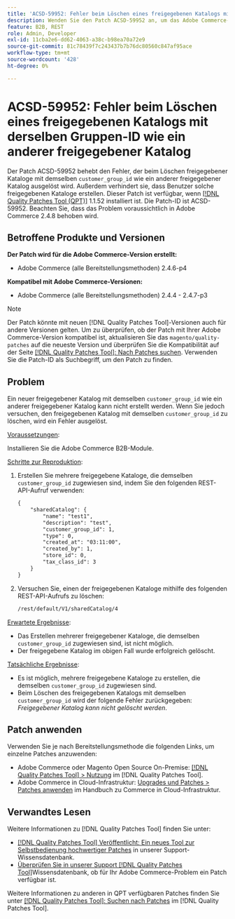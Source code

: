 ```yaml
---
title: 'ACSD-59952: Fehler beim Löschen eines freigegebenen Katalogs mit derselben Gruppen-ID wie ein anderer freigegebener Katalog'
description: Wenden Sie den Patch ACSD-59952 an, um das Adobe Commerce-Problem zu beheben, bei dem beim Löschen eines freigegebenen Katalogs mit derselben „customer_group_id“ wie ein anderer freigegebener Katalog ein Fehler ausgelöst wird.
feature: B2B, REST
role: Admin, Developer
exl-id: 11cba2e6-dd62-4063-a38c-b98ea70a72e9
source-git-commit: 81c78439f7c243437b7b76dc80560c847af95ace
workflow-type: tm+mt
source-wordcount: '428'
ht-degree: 0%

---
```


# ACSD-59952: Fehler beim Löschen eines freigegebenen Katalogs mit derselben Gruppen-ID wie ein anderer freigegebener Katalog

Der Patch ACSD-59952 behebt den Fehler, der beim Löschen freigegebener Kataloge mit demselben `customer_group_id` wie ein anderer freigegebener Katalog ausgelöst wird. Außerdem verhindert sie, dass Benutzer solche freigegebenen Kataloge erstellen. Dieser Patch ist verfügbar, wenn [[!DNL Quality Patches Tool (QPT)]](https://experienceleague.adobe.com/en/docs/commerce-knowledge-base/kb/announcements/commerce-announcements/magento-quality-patches-released-new-tool-to-self-serve-quality-patches) 1.1.52 installiert ist. Die Patch-ID ist ACSD-59952. Beachten Sie, dass das Problem voraussichtlich in Adobe Commerce 2.4.8 behoben wird.

## Betroffene Produkte und Versionen

**Der Patch wird für die Adobe Commerce-Version erstellt:**

* Adobe Commerce (alle Bereitstellungsmethoden) 2.4.6-p4

**Kompatibel mit Adobe Commerce-Versionen:**

* Adobe Commerce (alle Bereitstellungsmethoden) 2.4.4 - 2.4.7-p3

>[!NOTE]
>
>Der Patch könnte mit neuen [!DNL Quality Patches Tool]-Versionen auch für andere Versionen gelten. Um zu überprüfen, ob der Patch mit Ihrer Adobe Commerce-Version kompatibel ist, aktualisieren Sie das `magento/quality-patches` auf die neueste Version und überprüfen Sie die Kompatibilität auf der Seite [[!DNL Quality Patches Tool]: Nach Patches suchen](https://experienceleague.adobe.com/tools/commerce-quality-patches/index.html). Verwenden Sie die Patch-ID als Suchbegriff, um den Patch zu finden.

## Problem

Ein neuer freigegebener Katalog mit demselben `customer_group_id` wie ein anderer freigegebener Katalog kann nicht erstellt werden. Wenn Sie jedoch versuchen, den freigegebenen Katalog mit demselben `customer_group_id` zu löschen, wird ein Fehler ausgelöst.

<u>Voraussetzungen</u>:

Installieren Sie die Adobe Commerce B2B-Module.

<u>Schritte zur Reproduktion</u>:

1. Erstellen Sie mehrere freigegebene Kataloge, die demselben `customer_group_id` zugewiesen sind, indem Sie den folgenden REST-API-Aufruf verwenden:

   ```REST
   {
       "sharedCatalog": {
           "name": "test1",
           "description": "test",
           "customer_group_id": 1,
           "type": 0,
           "created_at": "03:11:00",
           "created_by": 1,
           "store_id": 0,
           "tax_class_id": 3
       }
   }
   ```

1. Versuchen Sie, einen der freigegebenen Kataloge mithilfe des folgenden REST-API-Aufrufs zu löschen:

   ```REST
   /rest/default/V1/sharedCatalog/4
   ```

<u>Erwartete Ergebnisse</u>:

* Das Erstellen mehrerer freigegebener Kataloge, die demselben `customer_group_id` zugewiesen sind, ist nicht möglich.
* Der freigegebene Katalog im obigen Fall wurde erfolgreich gelöscht.

<u>Tatsächliche Ergebnisse</u>:

* Es ist möglich, mehrere freigegebene Kataloge zu erstellen, die demselben `customer_group_id` zugewiesen sind.
* Beim Löschen des freigegebenen Katalogs mit demselben `customer_group_id` wird der folgende Fehler zurückgegeben: *Freigegebener Katalog kann nicht gelöscht werden*.

## Patch anwenden

Verwenden Sie je nach Bereitstellungsmethode die folgenden Links, um einzelne Patches anzuwenden:

* Adobe Commerce oder Magento Open Source On-Premise: [[!DNL Quality Patches Tool] > Nutzung](/help/tools/quality-patches-tool/usage.md) im [!DNL Quality Patches Tool].
* Adobe Commerce in Cloud-Infrastruktur: [Upgrades und Patches > Patches anwenden](https://experienceleague.adobe.com/docs/commerce-cloud-service/user-guide/develop/upgrade/apply-patches.html) im Handbuch zu Commerce in Cloud-Infrastruktur.

## Verwandtes Lesen

Weitere Informationen zu [!DNL Quality Patches Tool] finden Sie unter:

* [[!DNL Quality Patches Tool] Veröffentlicht: Ein neues Tool zur Selbstbedienung hochwertiger Patches](https://experienceleague.adobe.com/en/docs/commerce-knowledge-base/kb/announcements/commerce-announcements/magento-quality-patches-released-new-tool-to-self-serve-quality-patches) in unserer Support-Wissensdatenbank.
* [Überprüfen Sie in unserer Support [!DNL Quality Patches Tool]](/help/tools/quality-patches-tool/patches-available-in-qpt/check-patch-for-magento-issue-with-magento-quality-patches.md)Wissensdatenbank, ob für Ihr Adobe Commerce-Problem ein Patch verfügbar ist.

Weitere Informationen zu anderen in QPT verfügbaren Patches finden Sie unter [[!DNL Quality Patches Tool]: Suchen nach Patches](https://experienceleague.adobe.com/tools/commerce-quality-patches/index.html) im [!DNL Quality Patches Tool].
